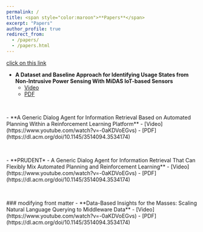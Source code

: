 ```yaml
---
permalink: /
title: <span style="color:maroon">**Papers**</span>
excerpt: "Papers"
author_profile: true
redirect_from: 
  - /papers/
  - /papers.html
---
```


[click on this link](#modifying-front-matter)


- <span style>**A Dataset and Baseline Approach for Identifying Usage States from Non-Intrusive Power Sensing With MiDAS IoT-based Sensors**</span>
   - [Video](https://www.youtube.com/watch?v=-0aKDVoEGvs)
   - [PDF](https://dl.acm.org/doi/10.1145/3514094.3534174)
<p>&nbsp;</p>
- <span style>**A Generic Dialog Agent for Information Retrieval Based on Automated Planning
Within a Reinforcement Learning Platform**</span>
   - [Video](https://www.youtube.com/watch?v=-0aKDVoEGvs)
   - [PDF](https://dl.acm.org/doi/10.1145/3514094.3534174)
<p>&nbsp;</p>
- <span style>**PRUDENT* - A Generic Dialog Agent for Information Retrieval That Can
Flexibly Mix Automated Planning and Reinforcement Learning**</span>
   - [Video](https://www.youtube.com/watch?v=-0aKDVoEGvs)
   - [PDF](https://dl.acm.org/doi/10.1145/3514094.3534174)
<p>&nbsp;</p>
### modifying front matter
- <span style>**Data-Based Insights for the Masses: Scaling Natural Language Querying to Middleware Data**</span>
   - [Video](https://www.youtube.com/watch?v=-0aKDVoEGvs)
   - [PDF](https://dl.acm.org/doi/10.1145/3514094.3534174)





